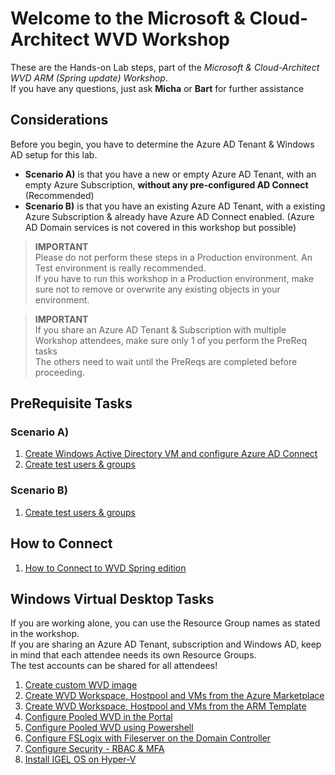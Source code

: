 # Welcome to the Microsoft & Cloud-Architect WVD Workshop

These are the Hands-on Lab steps, part of the *Microsoft & Cloud-Architect WVD ARM (Spring update) Workshop*.<br/>
If you have any questions, just ask **Micha** or **Bart** for further assistance<br/>

## Considerations

Before you begin, you have to determine the Azure AD Tenant & Windows AD setup for this lab.<br/>
 - **Scenario A)** is that you have a new or empty Azure AD Tenant, with an empty Azure Subscription, **without any pre-configured AD Connect** (Recommended)
 - **Scenario B)** is that you have an existing Azure AD Tenant, with a existing Azure Subscription & already have Azure AD Connect enabled. (Azure AD Domain services is not covered in this workshop but possible)

 > **IMPORTANT**<br/>
 > Please do not perform these steps in a Production environment. An Test environment is really recommended.<br/>
 > If you have to run this workshop in a Production environment, make sure not to remove or overwrite any existing objects in your environment.

 > **IMPORTANT**<br/>
 > If you share an Azure AD Tenant & Subscription with multiple Workshop attendees, make sure only 1 of you perform the PreReq tasks<br/>
 > The others need to wait until the PreReqs are completed before proceeding.

## PreRequisite Tasks
### Scenario A)
1. [Create Windows Active Directory VM and configure Azure AD Connect](/CA-Microsoft-WVD_ARM-Workshop/Create%20Windows%20Active%20Directory%20VM)
2. [Create test users & groups](/CA-Microsoft-WVD_ARM-Workshop/Create%20Test%20users%20and%20groups)

### Scenario B)
1. [Create test users & groups](/CA-Microsoft-WVD_ARM-Workshop/Create%20Test%20users%20and%20groups)

## How to Connect
1. [How to Connect to WVD Spring edition](/CA-Microsoft-WVD_ARM-Workshop/Connect%20to%20WVD)

## Windows Virtual Desktop Tasks
If you are working alone, you can use the Resource Group names as stated in the workshop.<br/>
If you are sharing an Azure AD Tenant, subscription and Windows AD, keep in mind that each attendee needs its own Resource Groups.<br/>
The test accounts can be shared for all attendees!<br/>

1. [Create custom WVD image](/CA-Microsoft-WVD_ARM-Workshop/Create%20custom%20WVD%20image)
2. [Create WVD Workspace, Hostpool and VMs from the Azure Marketplace](/CA-Microsoft-WVD_ARM-Workshop/Create%20WVD%20Hostpool%20and%20VM%20for%20Pooled%20usage)
3. [Create WVD Workspace, Hostpool and VMs from the ARM Template](/CA-Microsoft-WVD_ARM-Workshop/Create%20WVD%20Hostpool%20and%20VMs%20using%20the%20ARM%20Template)
4. [Configure Pooled WVD in the Portal](/CA-Microsoft-WVD_ARM-Workshop/Configure%20WVD%20in%20Portal)
5. [Configure Pooled WVD using Powershell](/CA-Microsoft-WVD_ARM-Workshop/Configure%20WVD%20using%20Powershell)
6. [Configure FSLogix with Fileserver on the Domain Controller](/CA-Microsoft-WVD_ARM-Workshop/Configure%20FSLogix)
7. [Configure Security - RBAC & MFA](/CA-Microsoft-WVD_ARM-Workshop/Configure%20Security%20-%20RBAC%20%26%20MFA)
8. [Install IGEL OS on Hyper-V](/CA-Microsoft-WVD_ARM-Workshop/Create%20Igel%20OS%20on%20HyperV)

<script type="text/javascript">
    setTimeout(function() { 
            document.getElementById("sidebar").style.display = "none";
            var x = document.getElementsByClassName('inner'); 
            x[0].style.width = "90%";
            var x = document.getElementsByTagName('h1'); 
            x[0].style.width = "90%";
            x[0].style.textAlign = "center"
            x[0].innerHTML = "Microsoft & Cloud-Architect WVD Workshop"
        }, 250);
</script>